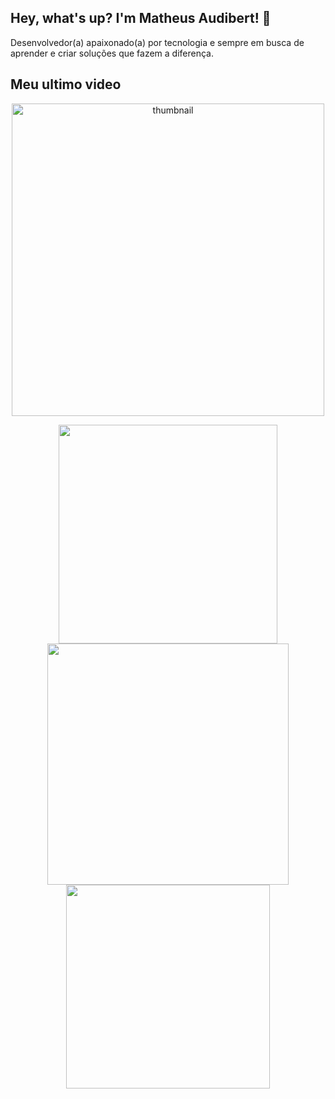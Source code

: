 ## Hey, what's up? I'm Matheus Audibert! 🌌 

Desenvolvedor(a) apaixonado(a) por tecnologia e sempre em busca de aprender e criar soluções que fazem a diferença.

## Meu ultimo video

<p align="center">
  <a href="https://www.youtube.com/watch?v=GhN3iw0YLWQ">
    <img src="https://github.com/user-attachments/assets/b451aad9-1caf-45d1-acd2-69b05d9c4b2e" alt="thumbnail" width="500" />
  </a>
</p>

<div align="center">
  <img width="350px" src="https://github-readme-stats.vercel.app/api?username=matheusaudibert&theme=blue_navy&hide_border=true&include_all_commits=false&count_private=false"/>
  <img width="386px" src="https://github-readme-streak-stats.herokuapp.com/?user=matheusaudibert&theme=blue_navy&hide_border=true"/>
  <img width="326px" src="https://github-readme-stats.vercel.app/api/top-langs/?username=matheusaudibert&theme=blue_navy&hide_border=true&include_all_commits=false&count_private=false&layout=compact"/>
</div>

